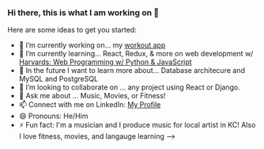 ### Hi there, this is what I am working on 👋

Here are some ideas to get you started:

- 🔭 I’m currently working on... my [workout app](https://github.com/ddanner97/WorkoutApp)
- 🌱 I’m currently learning... React, Redux, & more on web development w/ [Harvards: Web Programming w/ Python & JavaScript](https://cs50.harvard.edu/web/2020/)
- 🧠 In the future I want to learn more about... Database architecure and MySQL and PostgreSQL
- 👯 I’m looking to collaborate on ... any project using React or Django.
- 💬 Ask me about ... Music, Movies, or Fitness! 
- 📫 Connect with me on LinkedIn: [My Profile](https://www.linkedin.com/in/damian-d-53415b1ba/)
- 😄 Pronouns: He/Him
- ⚡ Fun fact: I'm a musician and I produce music for local artist in KC! Also I love fitness, movies, and langauge learning 
-->
